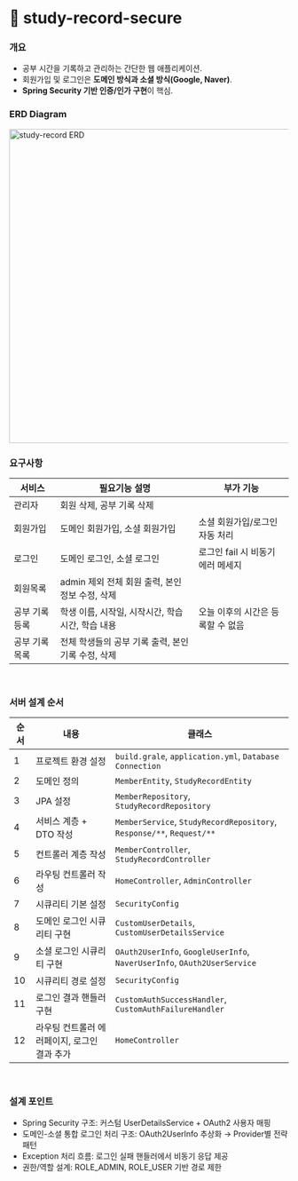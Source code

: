 # 🔐 study-record-secure

### 개요
- 공부 시간을 기록하고 관리하는 간단한 웹 애플리케이션.  
- 회원가입 및 로그인은 **도메인 방식과 소셜 방식(Google, Naver)**.  
- **Spring Security 기반 인증/인가 구현**이 핵심.


### ERD Diagram
<img width="566" alt="study-record ERD" src="https://github.com/user-attachments/assets/9bfb650a-8a43-4fc5-9879-8a933b169e68" />

<br>

### 요구사항
|서비스|필요기능 설명|부가 기능|
|--|--|--|
|관리자|회원 삭제, 공부 기록 삭제||
|회원가입|도메인 회원가입, 소셜 회원가입|소셜 회원가입/로그인 자동 처리|
|로그인|도메인 로그인, 소셜 로그인|로그인 fail 시 비동기 에러 메세지|
|회원목록|admin 제외 전체 회원 출력, 본인 정보 수정, 삭제||
|공부 기록 등록|학생 이름, 시작일, 시작시간, 학습 시간, 학습 내용|오늘 이후의 시간은 등록할 수 없음|
|공부 기록 목록|전체 학생들의 공부 기록 출력, 본인 기록 수정, 삭제||

<br>

### 서버 설계 순서
|순서|내용|클래스|
|--|--|--|
|1|프로젝트 환경 설정| `build.grale`, `application.yml`, `Database Connection`|
|2|도메인 정의|`MemberEntity`, `StudyRecordEntity`|
|3|JPA 설정|`MemberRepository`, `StudyRecordRepository`|
|4|서비스 계층 + DTO 작성|`MemberService`, `StudyRecordRepository`, `Response/**`, `Request/**`|
|5|컨트롤러 계층 작성|`MemberController`, `StudyRecordController`|
|6|라우팅 컨트롤러 작성|`HomeController`, `AdminController`|
|7|시큐리티 기본 설정|`SecurityConfig`|
|8|도메인 로그인 시큐리티 구현|`CustomUserDetails`, `CustomUserDetailsService`|
|9|소셜 로그인 시큐리티 구현|`OAuth2UserInfo`, `GoogleUserInfo`, `NaverUserInfo`, `OAuth2UserService`|
|10|시큐리티 경로 설정|`SecurityConfig`|
|11|로그인 결과 핸들러 구현|`CustomAuthSuccessHandler`, `CustomAuthFailureHandler`|
|12|라우팅 컨트롤러 에러페이지, 로그인 결과 추가|`HomeController`|

<br> 

### 설계 포인트
- Spring Security 구조: 커스텀 UserDetailsService + OAuth2 사용자 매핑
- 도메인-소셜 통합 로그인 처리 구조: OAuth2UserInfo 추상화 → Provider별 전략 패턴
- Exception 처리 흐름: 로그인 실패 핸들러에서 비동기 응답 제공
- 권한/역할 설계: ROLE_ADMIN, ROLE_USER 기반 경로 제한

